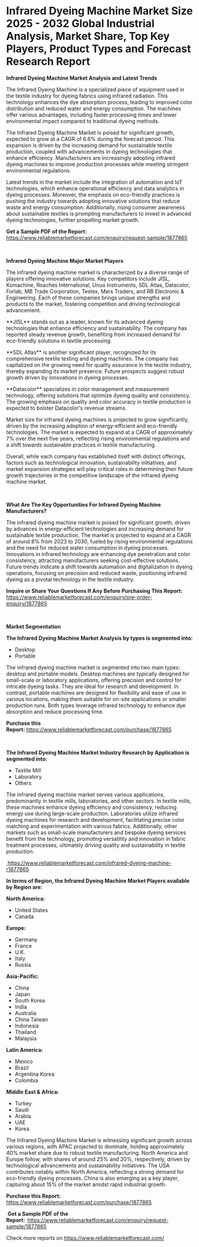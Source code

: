 <p><h1>Infrared Dyeing Machine Market Size 2025 - 2032 Global Industrial Analysis, Market Share, Top Key Players, Product Types and Forecast Research Report</h1></p><p><strong>Infrared Dyeing Machine Market Analysis and Latest Trends</strong></p>
<p><p>The Infrared Dyeing Machine is a specialized piece of equipment used in the textile industry for dyeing fabrics using infrared radiation. This technology enhances the dye absorption process, leading to improved color distribution and reduced water and energy consumption. The machines offer various advantages, including faster processing times and lower environmental impact compared to traditional dyeing methods.</p><p>The Infrared Dyeing Machine Market is poised for significant growth, expected to grow at a CAGR of 6.6% during the forecast period. This expansion is driven by the increasing demand for sustainable textile production, coupled with advancements in dyeing technologies that enhance efficiency. Manufacturers are increasingly adopting infrared dyeing machines to improve production processes while meeting stringent environmental regulations.</p><p>Latest trends in the market include the integration of automation and IoT technologies, which enhance operational efficiency and data analytics in dyeing processes. Moreover, the emphasis on eco-friendly practices is pushing the industry towards adopting innovative solutions that reduce waste and energy consumption. Additionally, rising consumer awareness about sustainable textiles is prompting manufacturers to invest in advanced dyeing technologies, further propelling market growth.</p></p>
<p><strong>Get a Sample PDF of the Report:&nbsp;</strong> <a href="https://www.reliablemarketforecast.com/enquiry/request-sample/1877865?utm_campaign=2293&utm_medium=2&utm_source=Github&utm_content=ia&utm_term=23022025&utm_id=infrared-dyeing-machine">https://www.reliablemarketforecast.com/enquiry/request-sample/1877865</a></p>
<p>&nbsp;</p>
<p><strong>Infrared Dyeing Machine Major Market Players</strong></p>
<p><p>The infrared dyeing machine market is characterized by a diverse range of players offering innovative solutions. Key competitors include JISL, Komachine, Roaches International, Unuo Instruments, SDL Atlas, Datacolor, Forlab, MB Trade Corporation, Testex, Mars Traders, and RB Electronic & Engineering. Each of these companies brings unique strengths and products to the market, fostering competition and driving technological advancement.</p><p>**JISL** stands out as a leader, known for its advanced dyeing technologies that enhance efficiency and sustainability. The company has reported steady revenue growth, benefiting from increased demand for eco-friendly solutions in textile processing.</p><p>**SDL Atlas** is another significant player, recognized for its comprehensive textile testing and dyeing machines. The company has capitalized on the growing need for quality assurance in the textile industry, thereby expanding its market presence. Future prospects suggest robust growth driven by innovations in dyeing processes.</p><p>**Datacolor** specializes in color management and measurement technology, offering solutions that optimize dyeing quality and consistency. The growing emphasis on quality and color accuracy in textile production is expected to bolster Datacolor's revenue streams.</p><p>Market size for infrared dyeing machines is projected to grow significantly, driven by the increasing adoption of energy-efficient and eco-friendly technologies. The market is expected to expand at a CAGR of approximately 7% over the next five years, reflecting rising environmental regulations and a shift towards sustainable practices in textile manufacturing.</p><p>Overall, while each company has established itself with distinct offerings, factors such as technological innovation, sustainability initiatives, and market expansion strategies will play critical roles in determining their future growth trajectories in the competitive landscape of the infrared dyeing machine market.</p></p>
<p>&nbsp;</p>
<p><strong>What Are The Key Opportunities For Infrared Dyeing Machine Manufacturers?</strong></p>
<p><p>The infrared dyeing machine market is poised for significant growth, driven by advances in energy-efficient technologies and increasing demand for sustainable textile production. The market is projected to expand at a CAGR of around 8% from 2023 to 2030, fueled by rising environmental regulations and the need for reduced water consumption in dyeing processes. Innovations in infrared technology are enhancing dye penetration and color consistency, attracting manufacturers seeking cost-effective solutions. Future trends indicate a shift towards automation and digitalization in dyeing operations, focusing on precision and reduced waste, positioning infrared dyeing as a pivotal technology in the textile industry.</p></p>
<p><strong>Inquire or Share Your Questions If Any Before Purchasing This Report:</strong> <a href="https://www.reliablemarketforecast.com/enquiry/pre-order-enquiry/1877865?utm_campaign=2293&utm_medium=2&utm_source=Github&utm_content=ia&utm_term=23022025&utm_id=infrared-dyeing-machine">https://www.reliablemarketforecast.com/enquiry/pre-order-enquiry/1877865</a></p>
<p>&nbsp;</p>
<p><strong>Market Segmentation</strong></p>
<p><strong>The Infrared Dyeing Machine Market Analysis by types is segmented into:</strong></p>
<p><ul><li>Desktop</li><li>Portable</li></ul></p>
<p><p>The infrared dyeing machine market is segmented into two main types: desktop and portable models. Desktop machines are typically designed for small-scale or laboratory applications, offering precision and control for intricate dyeing tasks. They are ideal for research and development. In contrast, portable machines are designed for flexibility and ease of use in various locations, making them suitable for on-site applications or smaller production runs. Both types leverage infrared technology to enhance dye absorption and reduce processing time.</p></p>
<p><strong>Purchase this Report:&nbsp;</strong><a href="https://www.reliablemarketforecast.com/purchase/1877865?utm_campaign=2293&utm_medium=2&utm_source=Github&utm_content=ia&utm_term=23022025&utm_id=infrared-dyeing-machine">https://www.reliablemarketforecast.com/purchase/1877865</a></p>
<p>&nbsp;</p>
<p><strong>The Infrared Dyeing Machine Market Industry Research by Application is segmented into:</strong></p>
<p><ul><li>Textile Mill</li><li>Laboratory</li><li>Others</li></ul></p>
<p><p>The infrared dyeing machine market serves various applications, predominantly in textile mills, laboratories, and other sectors. In textile mills, these machines enhance dyeing efficiency and consistency, reducing energy use during large-scale production. Laboratories utilize infrared dyeing machines for research and development, facilitating precise color matching and experimentation with various fabrics. Additionally, other markets such as small-scale manufacturers and bespoke dyeing services benefit from the technology, promoting versatility and innovation in fabric treatment processes, ultimately driving quality and sustainability in textile production.</p></p>
<p><a href="https://www.reliablemarketforecast.com/infrared-dyeing-machine-r1877865?utm_campaign=2293&utm_medium=2&utm_source=Github&utm_content=ia&utm_term=23022025&utm_id=infrared-dyeing-machine">&nbsp;https://www.reliablemarketforecast.com/infrared-dyeing-machine-r1877865</a></p>
<p><strong>In terms of Region, the Infrared Dyeing Machine Market Players available by Region are:</strong></p>
<p>
    <p> <strong> North America: </strong>
        <ul>
            <li>United States</li>
            <li>Canada</li>
        </ul>
        </p> 
    <p> <strong> Europe: </strong>
        <ul>
            <li>Germany</li>
            <li>France</li>
            <li>U.K.</li>
            <li>Italy</li>
            <li>Russia</li>
        </ul>
        </p> 
    <p> <strong> Asia-Pacific: </strong>
        <ul>
            <li>China</li>
            <li>Japan</li>
            <li>South Korea</li>
            <li>India</li>
            <li>Australia</li>
            <li>China Taiwan</li>
            <li>Indonesia</li>
            <li>Thailand</li>
            <li>Malaysia</li>
        </ul>
        </p> 
    <p> <strong> Latin America: </strong>
        <ul>
            <li>Mexico</li>
            <li>Brazil</li>
            <li>Argentina Korea</li>
            <li>Colombia</li>
        </ul>
        </p> 
    <p> <strong> Middle East & Africa: </strong>
        <ul>
            <li>Turkey</li>
            <li>Saudi</li>
            <li>Arabia</li>
            <li>UAE</li>
            <li>Korea</li>
        </ul>
    </p>
    </p>
<p><p>The Infrared Dyeing Machine Market is witnessing significant growth across various regions, with APAC projected to dominate, holding approximately 40% market share due to robust textile manufacturing. North America and Europe follow, with shares of around 25% and 20%, respectively, driven by technological advancements and sustainability initiatives. The USA contributes notably within North America, reflecting a strong demand for eco-friendly dyeing processes. China is also emerging as a key player, capturing about 15% of the market amidst rapid industrial growth.</p></p>
<p><strong>Purchase this Report: </strong><a href="https://www.reliablemarketforecast.com/purchase/1877865?utm_campaign=2293&utm_medium=2&utm_source=Github&utm_content=ia&utm_term=23022025&utm_id=infrared-dyeing-machine">https://www.reliablemarketforecast.com/purchase/1877865</a></p>
<p>&nbsp;<strong>Get a Sample PDF of the Report:&nbsp;&nbsp;</strong><a href="https://www.reliablemarketforecast.com/enquiry/request-sample/1877865?utm_campaign=2293&utm_medium=2&utm_source=Github&utm_content=ia&utm_term=23022025&utm_id=infrared-dyeing-machine">https://www.reliablemarketforecast.com/enquiry/request-sample/1877865</a></p>
<p><strong></strong></p>
<p>Check more reports on <a href="https://www.reliablemarketforecast.com/?utm_campaign=2293&utm_medium=2&utm_source=Github&utm_content=ia&utm_term=23022025&utm_id=infrared-dyeing-machine">https://www.reliablemarketforecast.com/</a></p>